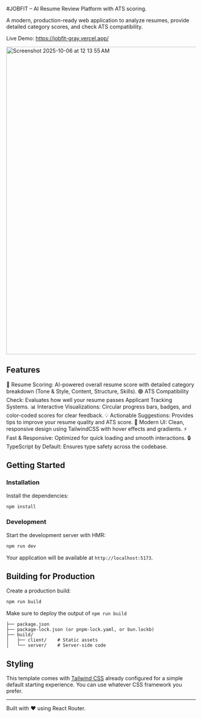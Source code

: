 #JOBFIT – AI Resume Review Platform with ATS scoring.

A modern, production-ready web application to analyze resumes, provide detailed category scores, and check ATS compatibility.

Live Demo: https://jobfit-gray.vercel.app/

<img width="1440" height="819" alt="Screenshot 2025-10-06 at 12 13 55 AM" src="https://github.com/user-attachments/assets/38a61887-9e93-4661-be1f-9d7bcad8454f" />



## Features
📄 Resume Scoring: AI-powered overall resume score with detailed category breakdown (Tone & Style, Content, Structure, Skills).
🟢 ATS Compatibility Check: Evaluates how well your resume passes Applicant Tracking Systems.
📊 Interactive Visualizations: Circular progress bars, badges, and color-coded scores for clear feedback.
💡 Actionable Suggestions: Provides tips to improve your resume quality and ATS score.
🎨 Modern UI: Clean, responsive design using TailwindCSS with hover effects and gradients.
⚡ Fast & Responsive: Optimized for quick loading and smooth interactions.
🔒 TypeScript by Default: Ensures type safety across the codebase.

## Getting Started

### Installation

Install the dependencies:

```bash
npm install
```

### Development

Start the development server with HMR:

```bash
npm run dev
```

Your application will be available at `http://localhost:5173`.

## Building for Production

Create a production build:

```bash
npm run build
```


Make sure to deploy the output of `npm run build`

```
├── package.json
├── package-lock.json (or pnpm-lock.yaml, or bun.lockb)
├── build/
│   ├── client/    # Static assets
│   └── server/    # Server-side code
```

## Styling

This template comes with [Tailwind CSS](https://tailwindcss.com/) already configured for a simple default starting experience. You can use whatever CSS framework you prefer.

---

Built with ❤️ using React Router.
